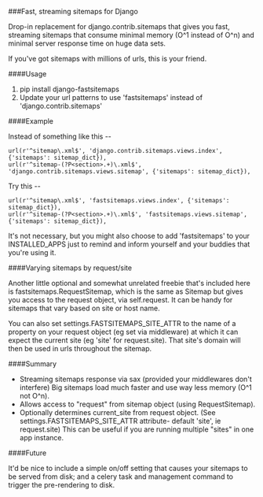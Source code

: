 ###Fast, streaming sitemaps for Django

Drop-in replacement for django.contrib.sitemaps that gives you fast, streaming sitemaps that consume minimal memory (O^1 instead of O^n) and minimal server response time on huge data sets.

If you've got sitemaps with millions of urls, this is your friend.

####Usage

1. pip install django-fastsitemaps
2. Update your url patterns to use 'fastsitemaps' instead of 'django.contrib.sitemaps'

####Example

Instead of something like this --

	url(r'^sitemap\.xml$', 'django.contrib.sitemaps.views.index', {'sitemaps': sitemap_dict}),
    url(r'^sitemap-(?P<section>.+)\.xml$', 'django.contrib.sitemaps.views.sitemap', {'sitemaps': sitemap_dict}),

Try this --

	url(r'^sitemap\.xml$', 'fastsitemaps.views.index', {'sitemaps': sitemap_dict}),
    url(r'^sitemap-(?P<section>.+)\.xml$', 'fastsitemaps.views.sitemap', {'sitemaps': sitemap_dict}),

It's not necessary, but you might also choose to add 'fastsitemaps' to your INSTALLED_APPS just to remind and inform yourself and your buddies that you're using it.

####Varying sitemaps by request/site

Another little optional and somewhat unrelated freebie that's included here is fastsitemaps.RequestSitemap, which is the same as Sitemap but gives you access to the request object, via self.request. It can be handy for sitemaps that vary based on site or host name. 

You can also set settings.FASTSITEMAPS_SITE_ATTR to the name of a property on your request object (eg set via middleware) at which it can expect the current site (eg 'site' for request.site). That site's domain will then be used in urls throughout the sitemap.

####Summary

- Streaming sitemaps response via sax (provided your middlewares don't interfere)
  Big sitemaps load much faster and use way less memory (O^1 not O^n).
- Allows access to "request" from sitemap object (using RequestSitemap).
- Optionally determines current_site from request object.
  (See settings.FASTSITEMAPS_SITE_ATTR attribute- default 'site', ie request.site)
  This can be useful if you are running multiple "sites" in one app instance.

####Future

It'd be nice to include a simple on/off setting that causes your sitemaps to be served from disk; and a celery task and management command to trigger the pre-rendering to disk.
